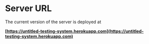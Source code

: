 # Server URL

The current version of the server is deployed at

**[https://untitled-testing-system.herokuapp.com](https://untitled-testing-system.herokuapp.com)**
